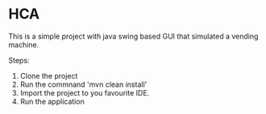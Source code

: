 # HCA

This is a simple project with java swing based GUI that simulated a vending machine.

Steps:

1. Clone the project
2. Run the commnand 'mvn clean install'
3. Import the project to you favourite IDE.
4. Run the application
